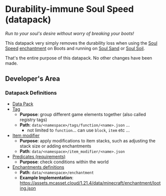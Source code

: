 # Durability-immune Soul Speed (datapack)


*Run to your soul's desire without worry of breaking your boots!*


This datapack very simply removes the durability loss when using the [Soul Speed](https://minecraft.wiki/w/Soul_Speed) [enchantment](https://minecraft.wiki/w/Boots#Enchantments) on Boots and running on [Soul Sand](https://minecraft.wiki/w/Soul_Sand) or [Soul Soil](https://minecraft.wiki/w/Soul_Soil).


That's the entire purpose of this datapack. No other changes have been made.


<h2 id="dev">Developer's Area</h2>

### Datapack Definitions

- [Data Pack](https://minecraft.wiki/w/Data_pack#Contents)
- [Tag](https://minecraft.wiki/w/Tag)
  - __Purpose__: group different game elements together (also called registry tags)
  - __Path__: `data/<namespace>/tags/function/<name>.json` ...
    - not limited to `function`... can use `block`, `item` etc ...
- [Item modifier](https://minecraft.wiki/w/Item_modifier)
  - __Purpose__: apply modifications to item stacks, such as adjusting the stack size or adding enchantments
  - __Path__: `data/<namespace>/item_modifier/<name>.json`
- [Predicates (requirements)](https://minecraft.wiki/w/Predicate)
  - __Purpose__: check conditions within the world
- [Enchantments definitions](https://minecraft.wiki/w/Enchantment_definition)
  - __Path__: `data/<namespace>/enchantment`
  - __Example Implementation__: https://assets.mcasset.cloud/1.21.4/data/minecraft/enchantment/looting.json